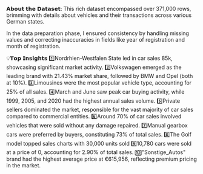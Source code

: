 𝗔𝗯𝗼𝘂𝘁 𝘁𝗵𝗲 𝗗𝗮𝘁𝗮𝘀𝗲𝘁:
This rich dataset encompassed over 371,000 rows, brimming with details about vehicles and their transactions across various German states.

In the data preparation phase, I ensured consistency by handling missing values and correcting inaccuracies in fields like year of registration and month of registration.

💡𝗧𝗼𝗽 𝗜𝗻𝘀𝗶𝗴𝗵𝘁𝘀
1️⃣Nordrhien-Westfalen State led in car sales 85k, showcasing significant market activity.
2️⃣Volkswagen emerged as the leading brand with 21.43% market share, followed by BMW and Opel (both at 10%).
3️⃣Limousines were the most popular vehicle type, accounting for 25% of all sales.
4️⃣March and June saw peak car buying activity, while 1999, 2005, and 2020 had the highest annual sales volume.
5️⃣Private sellers dominated the market, responsible for the vast majority of car sales compared to commercial entities.
6️⃣Around 70% of car sales involved vehicles that were sold without any damage repaired.
7️⃣Manual gearbox cars were preferred by buyers, constituting 73% of total sales.
8️⃣The Golf model topped sales charts with 30,000 units sold
9️⃣10,780 cars were sold at a price of 0, accounting for 2.90% of total sales.
🔟"Sonstige_Autos" brand had the highest average price at €615,956, reflecting premium pricing in the market.



